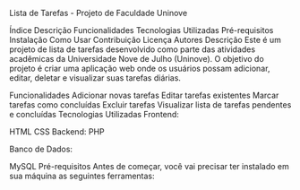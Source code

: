 Lista de Tarefas - Projeto de Faculdade Uninove


Índice
Descrição
Funcionalidades
Tecnologias Utilizadas
Pré-requisitos
Instalação
Como Usar
Contribuição
Licença
Autores
Descrição
Este é um projeto de lista de tarefas desenvolvido como parte das atividades acadêmicas da Universidade Nove de Julho (Uninove). O objetivo do projeto é criar uma aplicação web onde os usuários possam adicionar, editar, deletar e visualizar suas tarefas diárias.

Funcionalidades
Adicionar novas tarefas
Editar tarefas existentes
Marcar tarefas como concluídas
Excluir tarefas
Visualizar lista de tarefas pendentes e concluídas
Tecnologias Utilizadas
Frontend:

HTML
CSS
Backend:
PHP

Banco de Dados:

MySQL
Pré-requisitos
Antes de começar, você vai precisar ter instalado em sua máquina as seguintes ferramentas:

